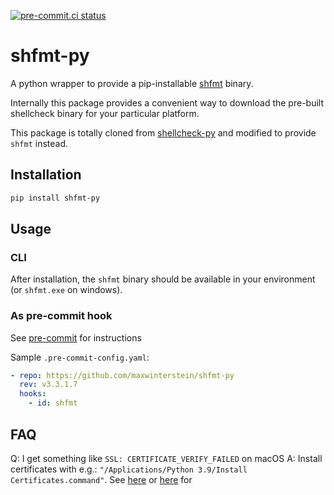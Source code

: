 [![pre-commit.ci status](https://results.pre-commit.ci/badge/github/MaxWinterstein/shfmt-py/master.svg)](https://results.pre-commit.ci/latest/github/MaxWinterstein/shfmt-py/master)

# shfmt-py

A python wrapper to provide a pip-installable [shfmt] binary.

Internally this package provides a convenient way to download the pre-built
shellcheck binary for your particular platform.

This package is totally cloned from [shellcheck-py] and modified to provide `shfmt` instead.

## Installation

```bash
pip install shfmt-py
```

## Usage

### CLI

After installation, the `shfmt` binary should be available in your
environment (or `shfmt.exe` on windows).

### As pre-commit hook

See [pre-commit] for instructions

Sample `.pre-commit-config.yaml`:

```yaml
- repo: https://github.com/maxwinterstein/shfmt-py
  rev: v3.3.1.7
  hooks:
    - id: shfmt
```

## FAQ

Q: I get something like `SSL: CERTIFICATE_VERIFY_FAILED` on macOS
A: Install certificates with e.g.: `"/Applications/Python 3.9/Install Certificates.command"`. See [here][here1] or [here][here2] for

[shfmt]: https://github.com/mvdan/sh
[pre-commit]: https://pre-commit.com
[shellcheck-py]: https://github.com/shellcheck-py/shellcheck-py
[here1]: https://github.com/albertogeniola/MerossIot/issues/62#issuecomment-535769621
[here2]: https://stackoverflow.com/questions/27835619/urllib-and-ssl-certificate-verify-failed-error
